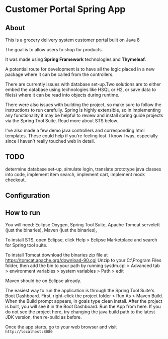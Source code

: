 # Customer Portal Spring App

## About

This is a grocery delivery system customer portal built on Java 8

The goal is to allow users to shop for products.

It was made using **Spring Framework** technologies and **Thymeleaf**. 

A potential route for development is to have all the logic placed in a new package where it can be called from the controllers.

There are currently issues with database set-up.Two solutions are to either embed the database using technologies like HSQL or H2, or save data to file(s) where it can be read into objects during runtime.

There were also issues with building the project, so make sure to follow the instructions to run carefully. Spring is highly extensible, so in implementing any functionality it may be helpful to review and install spring guide projects via the Spring Tool Suite. Read more about STS below.

I've also made a few demo java controllers and corresponding html templates. These could help if you're feeling lost. I know I was, especially since I haven't really touched web in detail.



## TODO

determine database set-up,
simulate login,
translate prototype java classes into code,
implement item search,
implement cart,
implement mock checkout,

## Configuration

## How to run

You will need:
	Eclipse Oxygen,
	Spring Tool Suite, 
	Apache Tomcat servelett (just the binaries),
	Maven (just the binaries),
	
To install STS, open Eclipse, click Help > Eclipse Marketplace and search for Spring tool suite.
	
To install Tomcat download the binaries zip file at https://tomcat.apache.org/download-90.cgi
Unzip to your C:\Program Files folder, then add the bin to your path by running sysdm.cpl > Advanced tab > environment variables > system variables > Path > edit

Maven should be on Eclipse already.

The easiest way to run the application is through the Spring Tool Suite's Boot Dashboard. First, right-click the project folder > Run As > Maven Build. When the Build prompt appears, in goals type clean install. After the project is built, you will see it in the Boot Dashboard. Run the App from here. If you do not see the project here, try changing the java build path to the latest JDK version, then re-build as before.

Once the app starts, go to your web browser and visit `http://localhost:8080`
